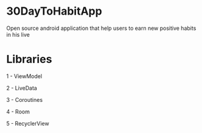 # 30DayToHabitApp
Open source android application that help users to earn new positive habits in his live


# Libraries

1 - ViewModel 

2 - LiveData

3 - Coroutines

4 - Room

5 - RecyclerView


